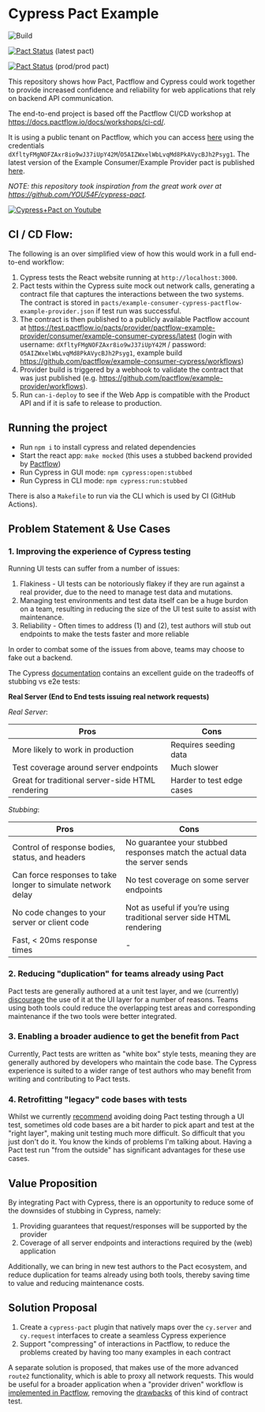 # Cypress Pact Example

![Build](https://github.com/pactflow/example-consumer-cypress/workflows/Build/badge.svg)

[![Pact Status](https://test.pactflow.io/pacts/provider/pactflow-example-provider/consumer/example-consumer-cypress/latest/badge.svg)](https://test.pactflow.io/pacts/provider/pactflow-example-provider/consumer/example-consumer-cypress/latest) (latest pact)

[![Pact Status](https://test.pactflow.io/pacts/provider/pactflow-example-provider/consumer/example-consumer-cypress/latest/prod/badge.svg)](https://test.pactflow.io/pacts/provider/pactflow-example-provider/consumer/example-consumer-cypress/latest/prod) (prod/prod pact)

This repository shows how Pact, Pactflow and Cypress could work together to provide increased confidence and reliability for web applications that rely on backend API communication.

The end-to-end project is based off the Pactflow CI/CD workshop at https://docs.pactflow.io/docs/workshops/ci-cd/.

It is using a public tenant on Pactflow, which you can access [here](https://test.pactflow.io/) using the credentials `dXfltyFMgNOFZAxr8io9wJ37iUpY42M`/`O5AIZWxelWbLvqMd8PkAVycBJh2Psyg1`. The latest version of the Example Consumer/Example Provider pact is published [here](https://test.pactflow.io/pacts/provider/pactflow-example-provider/consumer/example-consumer-cypress/latest).

_NOTE: this repository took inspiration from the great work over at https://github.com/YOU54F/cypress-pact._

[![Cypress+Pact on Youtube](https://img.youtube.com/vi/jTuuYMFJBBQ/0.jpg)](https://youtu.be/jTuuYMFJBBQ)

## CI / CD Flow:

The following is an over simplified view of how this would work in a full end-to-end workflow:

1. Cypress tests the React website running at `http://localhost:3000`.
1. Pact tests within the Cypress suite mock out network calls, generating a contract file that captures the interactions between the two systems. The contract is stored in `pacts/example-consumer-cypress-pactflow-example-provider.json` if test run was successful.
2. The contract is then published to a publicly available Pactflow account at https://test.pactflow.io/pacts/provider/pactflow-example-provider/consumer/example-consumer-cypress/latest (login with username: `dXfltyFMgNOFZAxr8io9wJ37iUpY42M` / password: `O5AIZWxelWbLvqMd8PkAVycBJh2Psyg1`, example build https://github.com/pactflow/example-consumer-cypress/workflows)
3. Provider build is triggered by a webhook to validate the contract that was just published (e.g. https://github.com/pactflow/example-provider/workflows).
4. Run `can-i-deploy` to see if the Web App is compatible with the Product API and if it is safe to release to production.

## Running the project

- Run `npm i` to install cypress and related dependencies
- Start the react app: `make mocked` (this uses a stubbed backend provided by [Pactflow](https://pactflow.io/features))
- Run Cypress in GUI mode: `npm cypress:open:stubbed`
- Run Cypress in CLI mode: `npm cypress:run:stubbed`

There is also a `Makefile` to run via the CLI which is used by CI (GitHub Actions).

## Problem Statement & Use Cases

### 1. Improving the experience of Cypress testing

Running UI tests can suffer from a number of issues:

1. Flakiness - UI tests can be notoriously flakey if they are run against a real provider, due to the need to manage test data and mutations.
1. Managing test environments and test data itself can be a huge burdon on a team, resulting in reducing the size of the UI test suite to assist with maintenance.
1. Reliability - Often times to address (1) and (2), test authors will stub out endpoints to make the tests faster and more reliable

In order to combat some of the issues from above, teams may choose to fake out a backend.

The Cypress [documentation](https://docs.cypress.io/guides/guides/network-requests.html#Testing-Strategies) contains an excellent guide on the tradeoffs of stubbing vs e2e tests:

**Real Server (End to End tests issuing real network requests)**

_Real Server_:

| Pros                                             | Cons                      |
| ------------------------------------------------ | ------------------------- |
| More likely to work in production                | Requires seeding data     |
| Test coverage around server endpoints            | Much slower               |
| Great for traditional server-side HTML rendering | Harder to test edge cases |

_Stubbing_:

| Pros                                                         | Cons                                                                       |
| ------------------------------------------------------------ | -------------------------------------------------------------------------- |
| Control of response bodies, status, and headers              | No guarantee your stubbed responses match the actual data the server sends |
| Can force responses to take longer to simulate network delay | No test coverage on some server endpoints                                  |
| No code changes to your server or client code                | Not as useful if you’re using traditional server side HTML rendering       |
| Fast, < 20ms response times                                  | -                                                                          |

### 2. Reducing "duplication" for teams already using Pact

Pact tests are generally authored at a unit test layer, and we (currently) [discourage](https://docs.pact.io/consumer/#avoid-using-pact-for-tests-that-involve-the-ui) the use of it at the UI layer for a number of reasons. Teams using both tools could reduce the overlapping test areas and corresponding maintenance if the two tools were better integrated.

### 3. Enabling a broader audience to get the benefit from Pact

Currently, Pact tests are written as "white box" style tests, meaning they are generally authored by developers who maintain the code base. The Cypress experience is suited to a wider range of test authors who may benefit from writing and contributing to Pact tests.

### 4. Retrofitting "legacy" code bases with tests

Whilst we currently [recommend](https://docs.pact.io/consumer/#avoid-using-pact-for-tests-that-involve-the-ui) avoiding doing Pact testing through a UI test, sometimes old code bases are a bit harder to pick apart and test at the "right layer", making unit testing much more difficult. So difficult that you just don't do it. You know the kinds of problems I'm talking about. Having a Pact test run "from the outside" has significant advantages for these use cases.

## Value Proposition

By integrating Pact with Cypress, there is an opportunity to reduce some of the downsides of stubbing in Cypress, namely:

1. Providing guarantees that request/responses will be supported by the provider
1. Coverage of all server endpoints and interactions required by the (web) application

Additionally, we can bring in new test authors to the Pact ecosystem, and reduce duplication for teams already using both tools, thereby saving time to value and reducing maintenance costs.

## Solution Proposal

1. Create a `cypress-pact` plugin that natively maps over the `cy.server` and `cy.request` interfaces to create a seamless Cypress experience
1. Support "compressing" of interactions in Pactflow, to reduce the problems created by having too many examples in each contract

A separate solution is proposed, that makes use of the more advanced `route2` functionality, which is able to proxy all network requests. This would be useful for a broader application when a "provider driven" workflow is [implemented in Pactflow](https://github.com/pactflow/roadmap/issues/4), removing the [drawbacks](https://docs.pact.io/consumer/using_pact_to_support_ui_testing/) of this kind of contract test.
